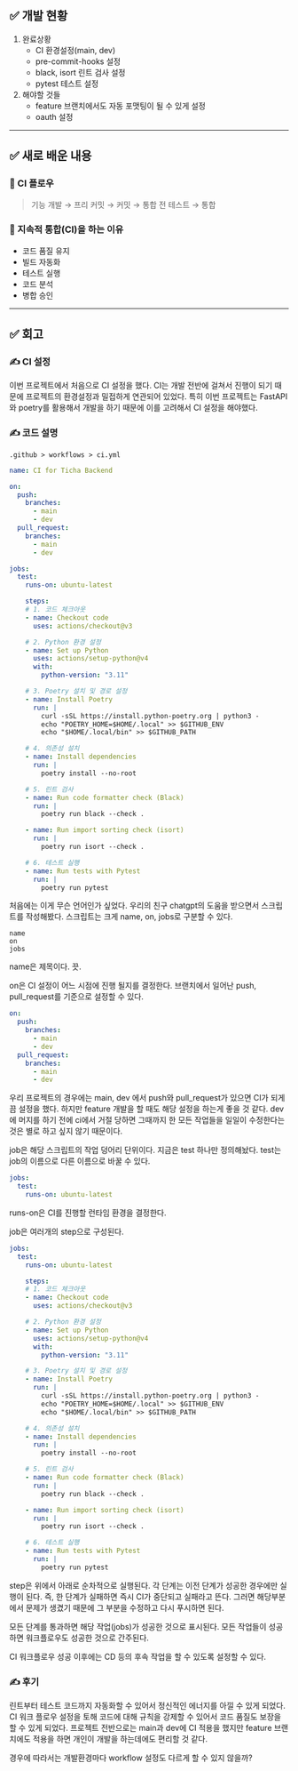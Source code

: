 ## ✅ 개발 현황

1. 완료상황
    - CI 환경설정(main, dev)
    - pre-commit-hooks 설정
    - black, isort 린트 검사 설정
    - pytest 테스트 설정
2. 해야할 것들
    - feature 브랜치에서도 자동 포맷팅이 될 수 있게 설정
    - oauth 설정

---

## ✅ 새로 배운 내용

### 🔎 CI 플로우


>  기능 개발 → 프리 커밋 → 커밋 → 통합 전 테스트 → 통합


### 🔎 지속적 통합(CI)을 하는 이유

- 코드 품질 유지
- 빌드 자동화
- 테스트 실행
- 코드 분석
- 병합 승인

---

## ✅ 회고

### ✍️ CI 설정

이번 프로젝트에서 처음으로 CI 설정을 했다. CI는 개발 전반에 걸쳐서 진행이 되기 때문에 프로젝트의 환경설정과 밀접하게 연관되어 있었다. 특히 이번 프로젝트는 FastAPI와 poetry를 활용해서 개발을 하기 때문에 이를 고려해서 CI 설정을 해야했다.

### ✍️ 코드 설명

`.github > workflows > ci.yml`

```yaml
name: CI for Ticha Backend

on:
  push:
    branches:
      - main
      - dev
  pull_request:
    branches:
      - main
      - dev

jobs:
  test:
    runs-on: ubuntu-latest

    steps:
    # 1. 코드 체크아웃
    - name: Checkout code
      uses: actions/checkout@v3

    # 2. Python 환경 설정
    - name: Set up Python
      uses: actions/setup-python@v4
      with:
        python-version: "3.11"

    # 3. Poetry 설치 및 경로 설정
    - name: Install Poetry
      run: |
        curl -sSL https://install.python-poetry.org | python3 -
        echo "POETRY_HOME=$HOME/.local" >> $GITHUB_ENV
        echo "$HOME/.local/bin" >> $GITHUB_PATH

    # 4. 의존성 설치
    - name: Install dependencies
      run: |
        poetry install --no-root

    # 5. 린트 검사
    - name: Run code formatter check (Black)
      run: |
        poetry run black --check .

    - name: Run import sorting check (isort)
      run: |
        poetry run isort --check .

    # 6. 테스트 실행
    - name: Run tests with Pytest
      run: |
        poetry run pytest
```

처음에는 이게 무슨 언어인가 싶었다. 우리의 친구 chatgpt의 도움을 받으면서 스크립트를 작성해봤다. 스크립트는 크게 name, on, jobs로 구분할 수 있다.

```
name
on
jobs
```

name은 제목이다. 끗.

on은 CI 설정이 어느 시점에 진행 될지를 결정한다. 브랜치에서 일어난 push, pull_request를 기준으로 설정할 수 있다.

```yaml
on:
  push:
    branches:
      - main
      - dev
  pull_request:
    branches:
      - main
      - dev
```

우리 프로젝트의 경우에는 main, dev 에서 push와 pull_request가 있으면 CI가 되게끔 설정을 했다. 하지만 feature 개발을 할 때도 해당 설정을 하는게 좋을 것 같다. dev에 머지를 하기 전에 ci에서 거절 당하면 그때까지 한 모든 작업들을 일일이 수정한다는 것은 별로 하고 싶지 않기 때문이다.

job은 해당 스크립트의 작업 덩어리 단위이다. 지금은 test 하나만 정의해놨다. test는 job의 이름으로 다른 이름으로 바꿀 수 있다.

```yaml
jobs:
  test:
    runs-on: ubuntu-latest
```

runs-on은 CI를 진행할 런타임 환경을 결정한다.

job은 여러개의 step으로 구성된다.

```yaml
jobs:
  test:
    runs-on: ubuntu-latest

    steps:
    # 1. 코드 체크아웃
    - name: Checkout code
      uses: actions/checkout@v3

    # 2. Python 환경 설정
    - name: Set up Python
      uses: actions/setup-python@v4
      with:
        python-version: "3.11"

    # 3. Poetry 설치 및 경로 설정
    - name: Install Poetry
      run: |
        curl -sSL https://install.python-poetry.org | python3 -
        echo "POETRY_HOME=$HOME/.local" >> $GITHUB_ENV
        echo "$HOME/.local/bin" >> $GITHUB_PATH

    # 4. 의존성 설치
    - name: Install dependencies
      run: |
        poetry install --no-root

    # 5. 린트 검사
    - name: Run code formatter check (Black)
      run: |
        poetry run black --check .

    - name: Run import sorting check (isort)
      run: |
        poetry run isort --check .

    # 6. 테스트 실행
    - name: Run tests with Pytest
      run: |
        poetry run pytest
```

step은 위에서 아래로 순차적으로 실행된다. 각 단계는 이전 단계가 성공한 경우에만 실행이 된다. 즉, 한 단계가 실패하면 즉시 CI가 중단되고 실패라고 뜬다. 그러면 해당부분에서 문제가 생겼기 때문에 그 부분을 수정하고 다시 푸시하면 된다.

모든 단계를 통과하면 해당 작업(jobs)가 성공한 것으로 표시된다. 모든 작업들이 성공하면 워크플로우도 성공한 것으로 간주된다.

CI 워크플로우 성공 이후에는 CD 등의 후속 작업을 할 수 있도록 설정할 수 있다.

### ✍️ 후기

린트부터 테스트 코드까지 자동화할 수 있어서 정신적인 에너지를 아낄 수 있게 되었다. CI 워크 플로우 설정을 토해 코드에 대해 규칙을 강제할 수 있어서 코드 품질도 보장을 할 수 있게 되었다. 프로젝트 전반으로는 main과 dev에 CI 적용을 했지만 feature 브랜치에도 적용을 하면 개인이 개발을 하는데에도 편리할 것 같다. 

경우에 따라서는 개발환경마다 workflow 설정도 다르게 할 수 있지 않을까?